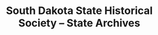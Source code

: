 ---
layout: repo
title: "South Dakota State Historical Society – State Archives"
id: 11904
permalink: repos/11904/
---
